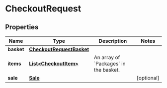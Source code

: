 

# CheckoutRequest


## Properties

| Name | Type | Description | Notes |
|------------ | ------------- | ------------- | -------------|
|**basket** | [**CheckoutRequestBasket**](CheckoutRequestBasket.md) |  |  |
|**items** | [**List&lt;CheckoutItem&gt;**](CheckoutItem.md) | An array of &#x60;Packages&#x60; in the basket. |  |
|**sale** | [**Sale**](Sale.md) |  |  [optional] |



